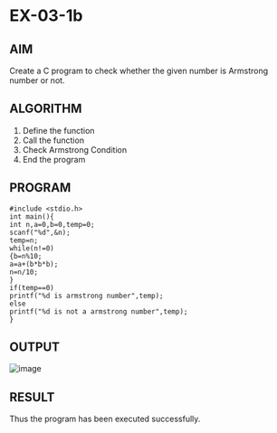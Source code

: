 # EX-03-1b
## AIM
Create a C program to check whether the given number is Armstrong number or not.
## ALGORITHM
1. Define the function
2. Call the function
3. Check Armstrong Condition
4. End the program
## PROGRAM
```
#include <stdio.h>
int main(){
int n,a=0,b=0,temp=0;
scanf("%d",&n);
temp=n;
while(n!=0)
{b=n%10;
a=a+(b*b*b);
n=n/10;
}
if(temp==0)
printf("%d is armstrong number",temp);
else
printf("%d is not a armstrong number",temp);
}
```
## OUTPUT
![image](https://github.com/Yogabharathi3/1/assets/118899387/5a7f9731-3436-4674-a387-40b50bf4d3a4)

## RESULT
Thus the program  has been executed successfully.
